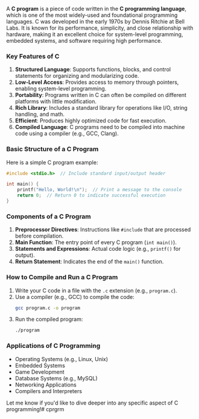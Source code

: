 

A **C program** is a piece of code written in the **C programming language**, which is one of the most widely-used and foundational programming languages. C was developed in the early 1970s by Dennis Ritchie at Bell Labs. It is known for its performance, simplicity, and close relationship with hardware, making it an excellent choice for system-level programming, embedded systems, and software requiring high performance.

### Key Features of C
1. **Structured Language**: Supports functions, blocks, and control statements for organizing and modularizing code.
2. **Low-Level Access**: Provides access to memory through pointers, enabling system-level programming.
3. **Portability**: Programs written in C can often be compiled on different platforms with little modification.
4. **Rich Library**: Includes a standard library for operations like I/O, string handling, and math.
5. **Efficient**: Produces highly optimized code for fast execution.
6. **Compiled Language**: C programs need to be compiled into machine code using a compiler (e.g., GCC, Clang).

### Basic Structure of a C Program
Here is a simple C program example:

```c
#include <stdio.h>  // Include standard input/output header

int main() {
    printf("Hello, World!\n");  // Print a message to the console
    return 0;  // Return 0 to indicate successful execution
}
```

### Components of a C Program
1. **Preprocessor Directives**: Instructions like `#include` that are processed before compilation.
2. **Main Function**: The entry point of every C program (`int main()`).
3. **Statements and Expressions**: Actual code logic (e.g., `printf()` for output).
4. **Return Statement**: Indicates the end of the `main()` function.

### How to Compile and Run a C Program
1. Write your C code in a file with the `.c` extension (e.g., `program.c`).
2. Use a compiler (e.g., GCC) to compile the code:
   ```bash
   gcc program.c -o program
   ```
3. Run the compiled program:
   ```bash
   ./program
   ```

### Applications of C Programming
- Operating Systems (e.g., Linux, Unix)
- Embedded Systems
- Game Development
- Database Systems (e.g., MySQL)
- Networking Applications
- Compilers and Interpreters

Let me know if you'd like to dive deeper into any specific aspect of C programming!# cprgrm

